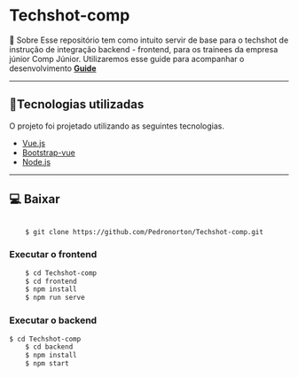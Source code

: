 # Techshot-comp

📄 Sobre
Esse repositório tem como intuito servir de base para o techshot de instrução de integração backend - frontend, para os trainees da empresa júnior Comp Júnior. Utilizaremos esse guide para acompanhar o desenvolvimento [**Guide**](https://www.notion.so/TechShot-integra-o-4a38f7b081a642cfb6ea9066875ff45f)

---

## 🚀Tecnologias utilizadas 
O projeto foi projetado utilizando as seguintes tecnologias.

- [Vue.js](https://vuejs.org/)
- [Bootstrap-vue](https://bootstrap-vue.org/)
- [Node.js](https://nodejs.org/en/)

--- 

## 💻 Baixar

```bash

    $ git clone https://github.com/Pedronorton/Techshot-comp.git
```
### Executar o frontend
```bash
    $ cd Techshot-comp
    $ cd frontend
    $ npm install
    $ npm run serve
```
### Executar o backend
```bash
$ cd Techshot-comp
    $ cd backend
    $ npm install
    $ npm start
```
